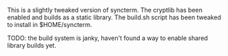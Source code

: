 This is a slightly tweaked version of syncterm. The cryptlib has been enabled
and builds as a static library. The build.sh script has been tweaked to
install in $HOME/syncterm.

TODO: the build system is janky, haven't found a way to enable shared library
builds yet.
